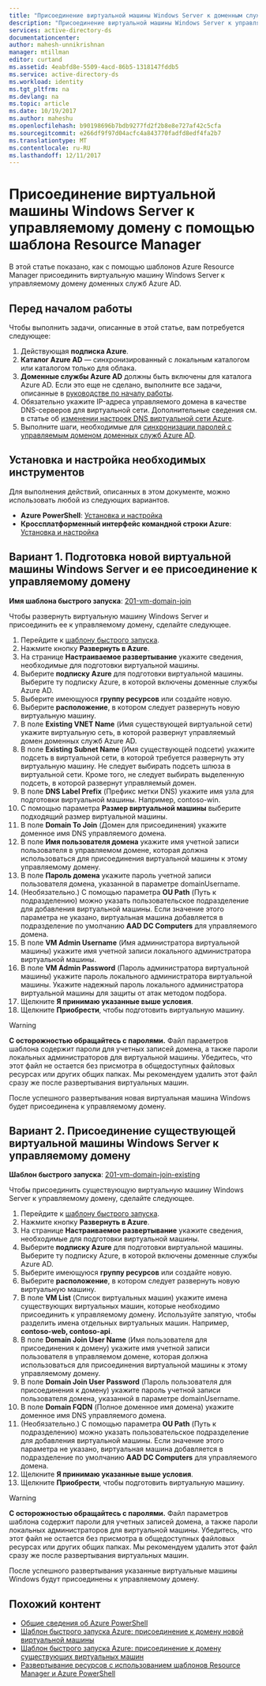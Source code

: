 ```yaml
---
title: "Присоединение виртуальной машины Windows Server к доменным службам Azure Active Directory | Документация Майкрософт"
description: "Присоединение виртуальной машины Windows Server к управляемому домену с помощью шаблонов Azure Resource Manager."
services: active-directory-ds
documentationcenter: 
author: mahesh-unnikrishnan
manager: mtillman
editor: curtand
ms.assetid: 4eabfd8e-5509-4acd-86b5-1318147fddb5
ms.service: active-directory-ds
ms.workload: identity
ms.tgt_pltfrm: na
ms.devlang: na
ms.topic: article
ms.date: 10/19/2017
ms.author: maheshu
ms.openlocfilehash: b90198696b7bdb9277fd2f2b8e8e727af42c5cfa
ms.sourcegitcommit: e266df9f97d04acfc4a843770fadfd8edf4fa2b7
ms.translationtype: MT
ms.contentlocale: ru-RU
ms.lasthandoff: 12/11/2017
---
```

# <a name="join-a-windows-server-virtual-machine-to-a-managed-domain-using-a-resource-manager-template"></a>Присоединение виртуальной машины Windows Server к управляемому домену с помощью шаблона Resource Manager
В этой статье показано, как с помощью шаблонов Azure Resource Manager присоединить виртуальную машину Windows Server к управляемому домену доменных служб Azure AD.

## <a name="before-you-begin"></a>Перед началом работы
Чтобы выполнить задачи, описанные в этой статье, вам потребуется следующее:
1. Действующая **подписка Azure**.
2. **Каталог Azure AD** — синхронизированный с локальным каталогом или каталогом только для облака.
3. **Доменные службы Azure AD** должны быть включены для каталога Azure AD. Если это еще не сделано, выполните все задачи, описанные в [руководстве по началу работы](active-directory-ds-getting-started.md).
4. Обязательно укажите IP-адреса управляемого домена в качестве DNS-серверов для виртуальной сети. Дополнительные сведения см. в статье об [изменении настроек DNS виртуальной сети Azure](active-directory-ds-getting-started-dns.md).
5. Выполните шаги, необходимые для [синхронизации паролей с управляемым доменом доменных служб Azure AD](active-directory-ds-getting-started-password-sync.md).


## <a name="install-and-configure-required-tools"></a>Установка и настройка необходимых инструментов
Для выполнения действий, описанных в этом документе, можно использовать любой из следующих вариантов.
* **Azure PowerShell**: [Установка и настройка](https://azure.microsoft.com/documentation/articles/powershell-install-configure/)
* **Кроссплатформенный интерфейс командной строки Azure**: [Установка и настройка](https://azure.microsoft.com/documentation/articles/xplat-cli-install/)


## <a name="option-1-provision-a-new-windows-server-vm-and-join-it-to-a-managed-domain"></a>Вариант 1. Подготовка новой виртуальной машины Windows Server и ее присоединение к управляемому домену
**Имя шаблона быстрого запуска**: [201-vm-domain-join](https://azure.microsoft.com/resources/templates/201-vm-domain-join/)

Чтобы развернуть виртуальную машину Windows Server и присоединить ее к управляемому домену, сделайте следующее.
1. Перейдите к [шаблону быстрого запуска](https://azure.microsoft.com/resources/templates/201-vm-domain-join/).
2. Нажмите кнопку **Развернуть в Azure**.
3. На странице **Настраиваемое развертывание** укажите сведения, необходимые для подготовки виртуальной машины.
4. Выберите **подписку Azure** для подготовки виртуальной машины. Выберите ту подписку Azure, в которой включены доменные службы Azure AD.
5. Выберите имеющуюся **группу ресурсов** или создайте новую.
6. Выберите **расположение**, в котором следует развернуть новую виртуальную машину.
7. В поле **Existing VNET Name** (Имя существующей виртуальной сети) укажите виртуальную сеть, в которой развернут управляемый домен доменных служб Azure AD.
8. В поле **Existing Subnet Name** (Имя существующей подсети) укажите подсеть в виртуальной сети, в которой требуется развернуть эту виртуальную машину. Не следует выбирать подсеть шлюза в виртуальной сети. Кроме того, не следует выбирать выделенную подсеть, в которой развернут управляемый домен.
9. В поле **DNS Label Prefix** (Префикс метки DNS) укажите имя узла для подготовки виртуальной машины. Например, contoso-win.
10. С помощью параметра **Размер виртуальной машины** выберите подходящий размер виртуальной машины.
11. В поле **Domain To Join** (Домен для присоединения) укажите доменное имя DNS управляемого домена.
12. В поле **Имя пользователя домена** укажите имя учетной записи пользователя в управляемом домене, которая должна использоваться для присоединения виртуальной машины к этому управляемому домену.
13. В поле **Пароль домена** укажите пароль учетной записи пользователя домена, указанной в параметре domainUsername.
14. (Необязательно.) С помощью параметра **OU Path** (Путь к подразделению) можно указать пользовательское подразделение для добавления виртуальной машины. Если значение этого параметра не указано, виртуальная машина добавляется в подразделение по умолчанию **AAD DC Computers** для управляемого домена.
15. В поле **VM Admin Username** (Имя администратора виртуальной машины) укажите имя учетной записи локального администратора виртуальной машины.
16. В поле **VM Admin Password** (Пароль администратора виртуальной машины) укажите пароль локального администратора виртуальной машины. Укажите надежный пароль локального администратора виртуальной машины для защиты от атак методом подбора.
17. Щелкните **Я принимаю указанные выше условия**.
18. Щелкните **Приобрести**, чтобы подготовить виртуальную машину.

> [!WARNING]
> **С осторожностью обращайтесь с паролями.**
> Файл параметров шаблона содержит пароли для учетных записей домена, а также пароли локальных администраторов для виртуальной машины. Убедитесь, что этот файл не остается без присмотра в общедоступных файловых ресурсах или других общих папках. Мы рекомендуем удалить этот файл сразу же после развертывания виртуальных машин.
>

После успешного развертывания новая виртуальная машина Windows будет присоединена к управляемому домену.


## <a name="option-2-join-an-existing-windows-server-vm-to-a-managed-domain"></a>Вариант 2. Присоединение существующей виртуальной машины Windows Server к управляемому домену
**Шаблон быстрого запуска**: [201-vm-domain-join-existing](https://azure.microsoft.com/resources/templates/201-vm-domain-join-existing/)

Чтобы присоединить существующую виртуальную машину Windows Server к управляемому домену, сделайте следующее.
1. Перейдите к [шаблону быстрого запуска](https://azure.microsoft.com/resources/templates/201-vm-domain-join-existing/).
2. Нажмите кнопку **Развернуть в Azure**.
3. На странице **Настраиваемое развертывание** укажите сведения, необходимые для подготовки виртуальной машины.
4. Выберите **подписку Azure** для подготовки виртуальной машины. Выберите ту подписку Azure, в которой включены доменные службы Azure AD.
5. Выберите имеющуюся **группу ресурсов** или создайте новую.
6. Выберите **расположение**, в котором следует развернуть новую виртуальную машину.
7. В поле **VM List** (Список виртуальных машин) укажите имена существующих виртуальных машин, которые необходимо присоединить к управляемому домену. Используйте запятую, чтобы разделить имена отдельных виртуальных машин. Например, **contoso-web, contoso-api**.
8. В поле **Domain Join User Name** (Имя пользователя для присоединения к домену) укажите имя учетной записи пользователя в управляемом домене, которая должна использоваться для присоединения виртуальной машины к этому управляемому домену.
9. В поле **Domain Join User Password** (Пароль пользователя для присоединения к домену) укажите пароль учетной записи пользователя домена, указанной в параметре domainUsername.
10. В поле **Domain FQDN** (Полное доменное имя домена) укажите доменное имя DNS управляемого домена.
11. (Необязательно.) С помощью параметра **OU Path** (Путь к подразделению) можно указать пользовательское подразделение для добавления виртуальной машины. Если значение этого параметра не указано, виртуальная машина добавляется в подразделение по умолчанию **AAD DC Computers** для управляемого домена.
12. Щелкните **Я принимаю указанные выше условия**.
13. Щелкните **Приобрести**, чтобы подготовить виртуальную машину.

> [!WARNING]
> **С осторожностью обращайтесь с паролями.**
> Файл параметров шаблона содержит пароли для учетных записей домена, а также пароли локальных администраторов для виртуальной машины. Убедитесь, что этот файл не остается без присмотра в общедоступных файловых ресурсах или других общих папках. Мы рекомендуем удалить этот файл сразу же после развертывания виртуальных машин.
>

После успешного развертывания указанные виртуальные машины Windows будут присоединены к управляемому домену.


## <a name="related-content"></a>Похожий контент
* [Общие сведения об Azure PowerShell](https://docs.microsoft.com/powershell/azure/overview?view=azurermps-4.4.0)
* [Шаблон быстрого запуска Azure: присоединение к домену новой виртуальной машины](https://azure.microsoft.com/resources/templates/201-vm-domain-join/)
* [Шаблон быстрого запуска Azure: присоединение к домену существующих виртуальных машин](https://azure.microsoft.com/resources/templates/201-vm-domain-join-existing/)
* [Развертывание ресурсов с использованием шаблонов Resource Manager и Azure PowerShell](../azure-resource-manager/resource-group-template-deploy.md)
